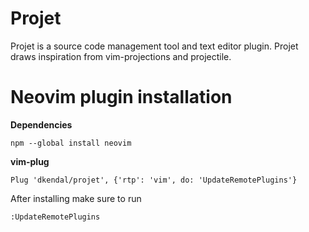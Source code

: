 # Projet

Projet is a source code management tool and text editor plugin. Projet draws
inspiration from vim-projections and projectile.

# Neovim plugin installation

**Dependencies**

```
npm --global install neovim
```

**vim-plug**

```
Plug 'dkendal/projet', {'rtp': 'vim', do: 'UpdateRemotePlugins'}
```

After installing make sure to run

```
:UpdateRemotePlugins
```
